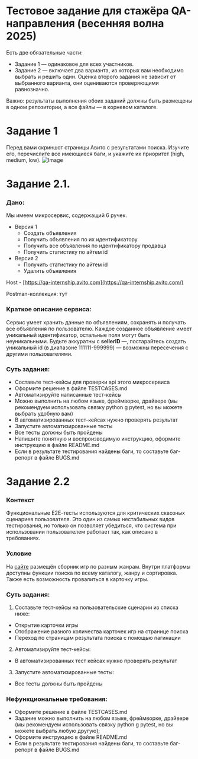 # Тестовое задание для стажёра QA-направления (весенняя волна 2025)

Есть  две обязательные части:
* Задание 1 — одинаковое для всех участников.  
* Задание 2 — включает два варианта, из которых вам необходимо выбрать и решить один. Оценка второго задания не зависит от выбранного варианта, они оцениваются проверяющими равнозначно.

Важно: результаты выполнения обоих заданий должны быть размещены в одном репозитории, а все файлы — в корневом каталоге.

# Задание 1
Перед вами скриншот страницы Авито с результатами поиска. Изучите его, перечислите все имеющиеся баги, и укажите их приоритет (high, medium, low).
![Image](https://github.com/user-attachments/assets/535dff69-3c6d-4328-9806-81b624ee4064)

# Задание 2.1.
### Дано:

Мы имеем микросервис, содержащий 6 ручек.

- Версия 1
    - Создать объявления
    - Получить объявления по их идентификатору
    - Получить все объявления по идентификатору продавца
    - Получить статистику по айтем id
- Версия 2
    - Получить статистику по айтем id
    - Удалить объявления

Host - [https://qa-internship.avito.com](https://qa-internship.avito.com/)

Postman-коллекция: тут

### Краткое описание сервиса:

Сервис умеет хранить данные по объявлениям, сохранять и получать все объявления по пользователю. Каждое созданное объявление имеет уникальный идентификатор, остальные поля могут быть неуникальными. 
Будьте аккуратны с **sellerID —**, постарайтесь создать уникальный id (в диапазоне 111111-999999) — возможны пересечения с другими пользователями.

### Суть задания:

- Составьте тест-кейсы для проверки api этого микросервиса
- Оформите решение в файле TESTCASES.md
- Автоматизируйте написанные тест-кейсы  
- Можно выполнить на любом языке, фреймворке, драйвере (мы рекомендуем использовать связку python g pytest, но вы можете выбрать удобную вам)
- В автоматизированных тест-кейсах нужно проверять результат
- Запустите автоматизированные тесты
- Все тесты должны быть пройдены
- Напишите понятную и воспроизводимую инструкцию, оформите инструкцию в файле README.md
- Если в результате тестирования найдены баги, то составьте баг-репорт в файле BUGS.md

# Задание 2.2
### Контекст
Функциональные Е2Е-тесты используются для критических сквозных сценариев пользователя. Это один из самых нестабильных видов тестирования, но только он позволяет убедиться, что система при использовании пользователем работает так, как описано в требованиях.

### Условие
На [сайте](https://makarovartem.github.io/frontend-avito-tech-test-assignment) размещён сборник игр по разным жанрам. Внутри платформы доступны функции поиска по всему каталогу, жанру и сортировка.  Также есть возможность провалиться в карточку игры.

### Суть задания:
1. Составьте тест-кейсы на пользовательские сценарии из списка ниже:
* Открытие карточки игры
* Отображение разного количества карточек игр на странице поиска
* Переход по страницам результата поиска с помощью пагинации
2. Автоматизируйте тест-кейсы:
* В автоматизированных тест кейсах нужно проверять результат
3. Запустите автоматизированные тесты:
* Все тесты должны быть пройдены

### Нефункциональные требования:
* Оформите решение в файле TESTCASES.md
* Задание можно выполнить на любом языке, фреймворке, драйвере (мы рекомендуем использовать связку python g pytest, но вы можете выбрать любую другую);
* Оформите инструкцию в файле README.md
* Если в результате тестирования найдены баги, то составьте баг-репорт в файле BUGS.md
